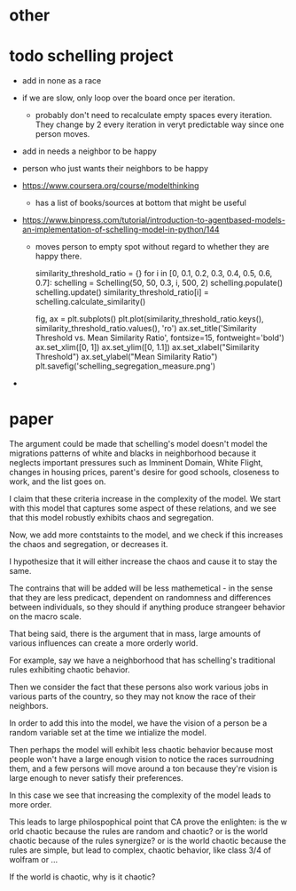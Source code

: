 # other

# todo schelling project
- add in none as a race
- if we are slow, only loop over the board once per iteration.
    - probably don't need to recalculate empty spaces every iteration. They change by 2 every iteration in veryt predictable way since one person moves. 
- add in needs a neighbor to be happy
- person who just wants their neighbors to be happy

- https://www.coursera.org/course/modelthinking
    - has a list of books/sources at bottom that might be useful
- https://www.binpress.com/tutorial/introduction-to-agentbased-models-an-implementation-of-schelling-model-in-python/144
    - moves person to empty spot without regard to whether they are happy there.


        similarity_threshold_ratio = {}
        for i in [0, 0.1, 0.2, 0.3, 0.4, 0.5, 0.6, 0.7]:
            schelling = Schelling(50, 50, 0.3, i, 500, 2)
            schelling.populate()
            schelling.update()
            similarity_threshold_ratio[i] = schelling.calculate_similarity()
        
        fig, ax = plt.subplots()
        plt.plot(similarity_threshold_ratio.keys(), similarity_threshold_ratio.values(), 'ro')
        ax.set_title('Similarity Threshold vs. Mean Similarity Ratio', fontsize=15, fontweight='bold')
        ax.set_xlim([0, 1])
        ax.set_ylim([0, 1.1])
        ax.set_xlabel("Similarity Threshold")
        ax.set_ylabel("Mean Similarity Ratio")
        plt.savefig('schelling_segregation_measure.png')

                
            

-

# paper
The argument could be made that schelling's model doesn't model the migrations patterns of white and blacks in neighborhood because it neglects important pressures such as Imminent Domain, White Flight, changes in housing prices, parent's desire for good schools, closeness to work, and the list goes on. 

I claim that these criteria increase in the complexity of the model. We start with this model that captures some aspect of these relations, and we see that this model robustly exhibits chaos and segregation. 

Now, we add more contstaints to the model, and we check if this increases the chaos and segregation, or decreases it. 

I hypothesize that it will either increase the chaos and cause it to stay the same. 

The contrains that will be added will be less mathemetical - in the sense that they are less predicact, dependent on randomness and differences between individuals, so they should if anything produce strangeer behavior on the macro scale. 

That being said, there is the argument that in mass, large amounts of various influences can create a more orderly world. 

For example, say we have a neighborhood that has schelling's traditional rules exhibiting chaotic behavior. 

Then we consider the fact that these persons also work various jobs in various parts of the country, so they may not know the race of their neighbors. 

In order to add this into the model, we have the vision of a person be a random variable set at the time we intialize the model. 

Then perhaps the model will exhibit less chaotic behavior because most people won't have a large enough vision to notice the races surroudning them, and a few persons will move around a ton because they're vision is large enough to never satisfy their preferences. 


In this case we see that increasing the complexity of the model leads to more order.

This leads to large philospophical point that CA prove the enlighten: 
is the w
orld chaotic because the rules are random and chaotic? 
or is the world chaotic because of the rules synergize? 
or is the world chaotic because the rules are simple, but lead to complex, chaotic behavior, like class 3/4 of wolfram
or ...

If the world is chaotic, why is it chaotic?
















